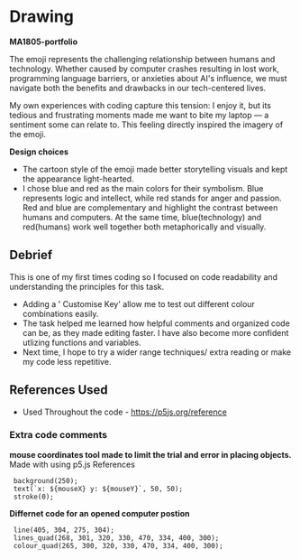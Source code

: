 # **Drawing**
**MA1805-portfolio**

The emoji represents the challenging relationship between humans and technology. Whether caused by computer crashes resulting in lost work, programming language barriers, or anxieties about AI's influence, we must navigate both the benefits and drawbacks in our tech-centered lives.

My own experiences with coding capture this tension: I enjoy it, but its tedious and frustrating moments made me want to bite my laptop — a sentiment some can relate to. This feeling directly inspired the imagery of the emoji.

**Design choices**
- The cartoon style of the emoji made better storytelling visuals and kept the appearance light-hearted.
- I chose blue and red as the main colors for their symbolism. Blue represents logic and intellect, while red stands for anger and passion. Red and blue are complementary and highlight the contrast between humans and computers. At the same time, blue(technology) and red(humans) work well together both metaphorically and visually.


## Debrief

This is one of my first times coding so I focused on code readability and understanding the principles for this task.
- Adding a ' Customise Key' allow me to test out different colour combinations easily.
- The task helped me learned how helpful comments and organized code can be, as they made editing faster. I have also become more confident utlizing functions and variables. 
- Next time, I hope to try a wider range techniques/ extra reading or make my code less repetitive.


## References Used

 - Used Throughout the code - https://p5js.org/reference



### Extra code comments  
 **mouse coordinates tool made to limit the trial and error in placing objects.** Made with using p5.js References

     background(250);
     text(`x: ${mouseX} y: ${mouseY}`, 50, 50);
     stroke(0); 

**Differnet code for an opened computer postion**

     line(405, 304, 275, 304);
     lines_quad(268, 301, 320, 330, 470, 334, 400, 300);
     colour_quad(265, 300, 320, 330, 470, 334, 400, 300);


